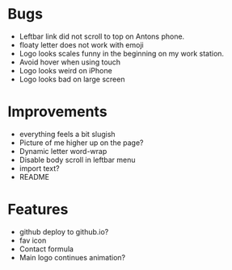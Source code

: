 # Bugs #
* Leftbar link did not scroll to top on Antons phone.
* floaty letter does not work with emoji
* Logo looks scales funny in the beginning on my work station.
* Avoid hover when using touch
* Logo looks weird on iPhone
* Logo looks bad on large screen

# Improvements #
* everything feels a bit slugish
* Picture of me higher up on the page?
* Dynamic letter word-wrap
* Disable body scroll in leftbar menu
* import text?
* README

# Features #
* github deploy to github.io?
* fav icon
* Contact formula
* Main logo continues animation?
